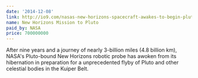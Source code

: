 ```yaml
---
date: '2014-12-08'
link: http://io9.com/nasas-new-horizons-spacecraft-awakes-to-begin-pluto-mis-1667729735
name: New Horizons Mission to Pluto
paid_by: NASA
price: 700000000
---
```


After nine years and a journey of nearly 3-billion miles (4.8 billion km),
NASA's Pluto-bound New Horizons robotic probe has awoken from its hibernation
in preparation for a unprecedented flyby of Pluto and other celestial bodies
in the Kuiper Belt.